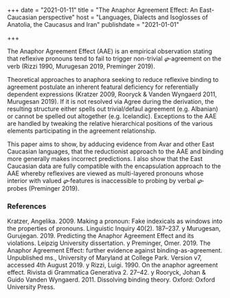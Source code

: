 +++
date = "2021-01-11"
title = "The Anaphor Agreement Effect: An East-Caucasian perspective"
host = "Languages, Dialects and Isoglosses of Anatolia, the Caucasus and Iran"
publishdate = "2021-01-01"

+++

The Anaphor Agreement Effect (AAE) is an empirical observation stating that reflexive pronouns tend to fail to trigger non-trivial *𝜑*-agreement on the verb (Rizzi 1990, Murugesan 2019, Preminger 2019).

Theoretical approaches to anaphora seeking to reduce reflexive binding to agreement postulate an inherent featural deficiency for referentially dependent expressions (Kratzer 2009, Rooryck & Vanden Wyngaerd 2011, Murugesan 2019). If it is not resolved via Agree during the derivation, the resulting structure either spells out trivial/defaul agreement (e.g. Albanian) or cannot be spelled out altogether (e.g. Icelandic). Exceptions to the AAE are handled by tweaking the relative hierarchical positions of the various elements participating in the agreement relationship.

This paper aims to show, by adducing evidence from Avar and other East Caucasian languages, that the reductionist approach to the AAE and binding more generally makes incorrect predictions. I also show that the East Caucasian data are fully compatible with the encapsulation approach to the AAE whereby reflexives are viewed as multi-layered pronouns whose interior with valued *𝜑*-features is inaccessible to probing by verbal *𝜑*-probes (Preminger 2019).

### References ###

Kratzer, Angelika. 2009. Making a pronoun: Fake indexicals as windows into the properties of pronouns. Linguistic Inquiry 40(2). 187–237. y Murugesan, Gurujegan. 2019. Predicting the Anaphor Agreement Effect and its violations. Leipzig University dissertation. y Preminger, Omer. 2019. The Anaphor Agreement Effect: further evidence against binding-as-agreement. Unpublished ms., University of Maryland at College Park. Version v7, accessed 4th August 2019. y Rizzi, Luigi. 1990. On the anaphor agreement effect. Rivista di Grammatica Generativa 2. 27–42. y Rooryck, Johan & Guido Vanden Wyngaerd. 2011. Dissolving binding theory. Oxford: Oxford University Press.
